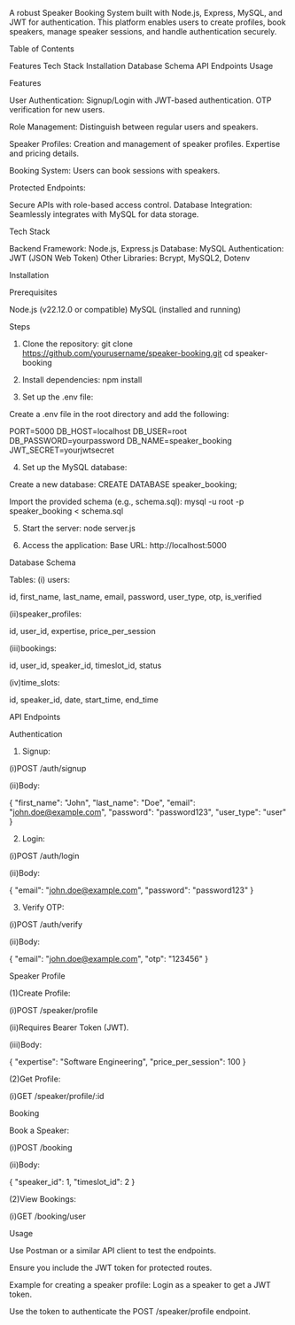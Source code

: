 A robust Speaker Booking System built with Node.js, Express, MySQL, and JWT for authentication. This platform enables users to create profiles, book speakers, manage speaker sessions, and handle authentication securely.

Table of Contents

Features
Tech Stack
Installation
Database Schema
API Endpoints
Usage


Features

User Authentication:
Signup/Login with JWT-based authentication.
OTP verification for new users.

Role Management:
Distinguish between regular users and speakers.

Speaker Profiles:
Creation and management of speaker profiles.
Expertise and pricing details.

Booking System:
Users can book sessions with speakers.

Protected Endpoints:

Secure APIs with role-based access control.
Database Integration:
Seamlessly integrates with MySQL for data storage.


Tech Stack

Backend Framework: Node.js, Express.js
Database: MySQL
Authentication: JWT (JSON Web Token)
Other Libraries: Bcrypt, MySQL2, Dotenv

Installation

Prerequisites

Node.js (v22.12.0 or compatible)
MySQL (installed and running)

Steps

1. Clone the repository:
git clone https://github.com/yourusername/speaker-booking.git
cd speaker-booking

2. Install dependencies:
npm install

3. Set up the .env file:

Create a .env file in the root directory and add the following:

PORT=5000
DB_HOST=localhost
DB_USER=root
DB_PASSWORD=yourpassword
DB_NAME=speaker_booking
JWT_SECRET=yourjwtsecret

4. Set up the MySQL database:

Create a new database:
CREATE DATABASE speaker_booking;

Import the provided schema (e.g., schema.sql):
mysql -u root -p speaker_booking < schema.sql

5. Start the server:
node server.js

6. Access the application:
Base URL: http://localhost:5000

Database Schema

Tables:
(i) users:

id, first_name, last_name, email, password, user_type, otp, is_verified

(ii)speaker_profiles:

id, user_id, expertise, price_per_session

(iii)bookings:

id, user_id, speaker_id, timeslot_id, status

(iv)time_slots:

id, speaker_id, date, start_time, end_time


API Endpoints

Authentication

1. Signup:

(i)POST /auth/signup

(ii)Body:

{
  "first_name": "John",
  "last_name": "Doe",
  "email": "john.doe@example.com",
  "password": "password123",
  "user_type": "user"
}

2. Login:

(i)POST /auth/login

(ii)Body:

{
  "email": "john.doe@example.com",
  "password": "password123"
}

3. Verify OTP:

(i)POST /auth/verify

(ii)Body:

{
  "email": "john.doe@example.com",
  "otp": "123456"
}


Speaker Profile

(1)Create Profile:

(i)POST /speaker/profile

(ii)Requires Bearer Token (JWT).

(iii)Body:

{
  "expertise": "Software Engineering",
  "price_per_session": 100
}

(2)Get Profile:

(i)GET /speaker/profile/:id

Booking

Book a Speaker:

(i)POST /booking

(ii)Body:

{
  "speaker_id": 1,
  "timeslot_id": 2
}

(2)View Bookings:

(i)GET /booking/user

Usage

Use Postman or a similar API client to test the endpoints.

Ensure you include the JWT token for protected routes.

Example for creating a speaker profile:
Login as a speaker to get a JWT token.

Use the token to authenticate the POST /speaker/profile endpoint.
